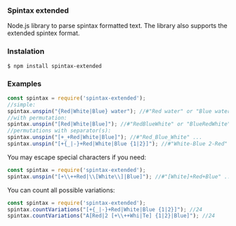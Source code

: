 ### Spintax extended

Node.js library to parse spintax formatted text. The library also supports the extended spintex format.

### Instalation

    $ npm install spintax-extended

### Examples

```js
const spintax = require('spintax-extended');
//simple:
spintax.unspin("{Red|White|Blue} water"); //#"Red water" or "Blue water" or "White water"
//with permutation:
spintax.unspin("[Red|White|Blue]"); //#"RedBlueWhite" or "BlueRedWhite" etc.
//permutations with separator(s):
spintax.unspin("[+_+Red|White|Blue]"); //#"Red_Blue_White" ...
spintax.unspin("[+{_|-}+Red|White|Blue {1|2}]"); //#"White-Blue 2-Red" ...
```

You may escape special characters if you need:

```js
const spintax = require('spintax-extended');
spintax.unspin("[+\\++Red|\\[White\\]|Blue]"); //#"[White]+Red+Blue" ...
```

You can count all possible variations:

```js
const spintax = require('spintax-extended');
spintax.countVariations("[+{_|-}+Red|White|Blue {1|2}]"); //24
spintax.countVariations("A[Red|2 [+\\++Whi|Te] {1|2}|Blue]"); //24
```
